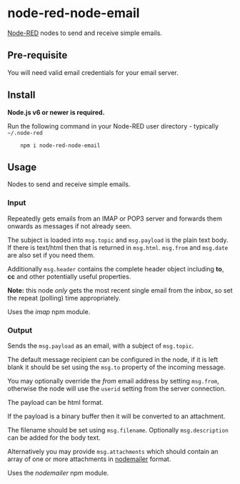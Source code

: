 node-red-node-email
===================

<a href="http://nodered.org" target="_new">Node-RED</a> nodes to send and receive simple emails.


Pre-requisite
-------------

You will need valid email credentials for your email server.

Install
-------

**Node.js v6 or newer is required.**

Run the following command in your Node-RED user directory - typically `~/.node-red`

        npm i node-red-node-email

Usage
-----

Nodes to send and receive simple emails.

### Input

Repeatedly gets emails from an IMAP or POP3 server and forwards them onwards as messages if not already seen.

The subject is loaded into `msg.topic` and `msg.payload` is the plain text body.
If there is text/html then that is returned in `msg.html`. `msg.from` and
`msg.date` are also set if you need them.

Additionally `msg.header` contains the complete header object including
**to**, **cc** and other potentially useful properties.

**Note:** this node *only* gets the most recent single email from the inbox,
so set the repeat (polling) time appropriately.

Uses the *imap* npm module.

### Output

Sends the `msg.payload` as an email, with a subject of `msg.topic`.

The default message recipient can be configured in the node, if it is left
blank it should be set using the `msg.to` property of the incoming message.

You may optionally override the *from* email address by setting `msg.from`,
otherwise the node will use the `userid` setting from the server connection.

The payload can be html format.

If the payload is a binary buffer then it will be converted to an attachment.

The filename should be set using `msg.filename`. Optionally
`msg.description` can be added for the body text.

Alternatively you may provide `msg.attachments` which should contain an array of one or
more attachments in <a href="https://www.npmjs.com/package/nodemailer#attachments" target="_new">nodemailer</a> format.

Uses the *nodemailer* npm module.
